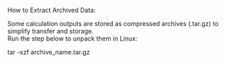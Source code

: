 How to Extract Archived Data:

Some calculation outputs are stored as compressed archives (.tar.gz) to simplify transfer and storage.  
Run the step below to unpack them in Linux:

tar -xzf archive_name.tar.gz
